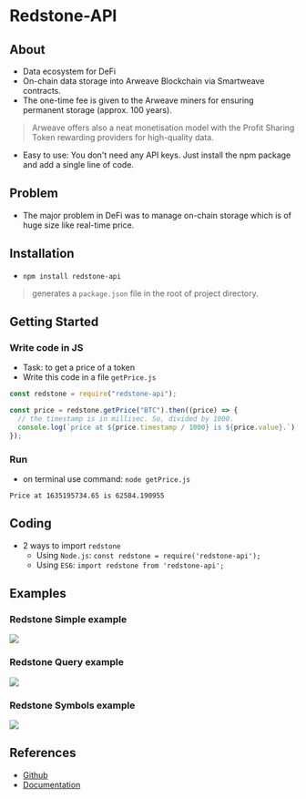 # Redstone-API

## About

- Data ecosystem for DeFi
- On-chain data storage into Arweave Blockchain via Smartweave contracts.
- The one-time fee is given to the Arweave miners for ensuring permanent storage (approx. 100 years).

> Arweave offers also a neat monetisation model with the Profit Sharing Token rewarding providers for high-quality data.

- Easy to use: You don't need any API keys. Just install the npm package and add a single line of code.

## Problem

- The major problem in DeFi was to manage on-chain storage which is of huge size like real-time price.

## Installation

- `npm install redstone-api`

> generates a `package.json` file in the root of project directory.

## Getting Started

### Write code in JS

- Task: to get a price of a token
- Write this code in a file `getPrice.js`

```js
const redstone = require("redstone-api");

const price = redstone.getPrice("BTC").then((price) => {
  // the timestamp is in millisec. So, divided by 1000.
  console.log(`price at ${price.timestamp / 1000} is ${price.value}.`);
});
```

### Run

- on terminal use command: `node getPrice.js`

```console
Price at 1635195734.65 is 62584.190955
```

## Coding

- 2 ways to import `redstone`
  - Using `Node.js`: `const redstone = require('redstone-api');`
  - Using `ES6`: `import redstone from 'redstone-api';`

## Examples

### Redstone Simple example

![](https://github.com/redstone-finance/redstone-api/blob/b24abfdc35bc6b5f94abb773e8a54857aa65945e/docs/redstone-simple-example.gif)

### Redstone Query example

![](https://github.com/redstone-finance/redstone-api/blob/b24abfdc35bc6b5f94abb773e8a54857aa65945e/docs/redstone-query-example.gif)

### Redstone Symbols example

![](https://github.com/redstone-finance/redstone-api/blob/b24abfdc35bc6b5f94abb773e8a54857aa65945e/docs/redstone-symbols-example.gif)

## References

- [Github](https://github.com/redstone-finance/redstone-api)
- [Documentation](https://api.docs.redstone.finance/)
